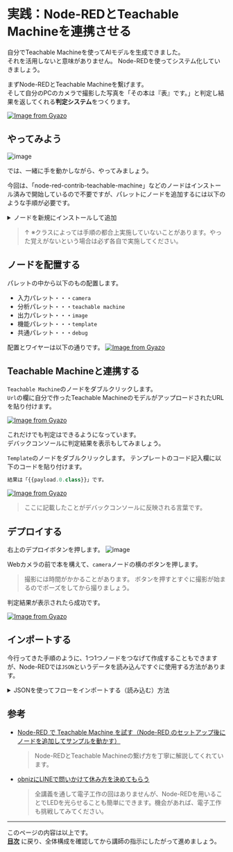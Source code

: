 # 実践：Node-REDとTeachable Machineを連携させる

自分でTeachable Machineを使ってAIモデルを生成できました。  
それを活用しないと意味がありません。
Node-REDを使ってシステム化していきましょう。

まずNode-REDとTeachable Machineを繋げます。  
そして自分のPCのカメラで撮影した写真を「その本は『表』です。」と判定し結果を返してくれる**判定システム**をつくります。

[![Image from Gyazo](https://gyazo.com/f305f5ccd16ec07f91c349d9b8777199.png)](https://gyazo.com/f305f5ccd16ec07f91c349d9b8777199)


## やってみよう

![image](https://i.gyazo.com/ad1624b06ac9450fd8520416e4412b4d.png)

では、一緒に手を動かしながら、やってみましょう。


今回は、「node-red-contrib-teachable-machine」などのノードはインストール済みで開始しているので不要ですが、パレットにノードを追加するには以下のような手順が必要です。

<details>
<summary>ノードを新規にインストールして追加</summary>

### ノードを新規追加する方法

右上のハンバーガーマーク（三本線）をクリックし、パレットの管理を開きます。  
現在のノードからノードを追加のタブに変更してください。

[![Image from Gyazo](https://i.gyazo.com/868bfdd053612b94afb9e3df1a2ab7ae.gif)](https://gyazo.com/868bfdd053612b94afb9e3df1a2ab7ae)

`ノードを検索`の欄に以下の必要なノードをコピペして検索をかけてください。（エンターキーを押して検索です。）  
`ノードを追加`をクリックして追加します。

[![Image from Gyazo](https://i.gyazo.com/f3d3f76405b85e266165ae625f4a99a4.gif)](https://gyazo.com/f3d3f76405b85e266165ae625f4a99a4)

### 今回、追加が必要なノード

- `node-red-contrib-teachable-machine`
  > teachable-machineで作成したモデルを使用するためのノード
  > このノードは「image Project」のみに対応しているようです。
- `node-red-contrib-browser-utils`  
  > 自分のPCのカメラの写真データを読み込んでくれるノード
- `node-red-contrib-image-output`  
  > 読み込んだ画像をNode-RED上に表示してくれるノード

3つ追加できたら`閉じる`を押して閉じます。  
追加できたノードはパレットの中に入っています。確認してください。

[![Image from Gyazo](https://i.gyazo.com/04000b3380bb4ee0ac59e58d3ae6a827.png)](https://gyazo.com/04000b3380bb4ee0ac59e58d3ae6a827)

今後自分でプログラムする時は、このようにノードを追加して使ってください。

</details>

> ↑ ※クラスによっては手順の都合上実施していないことがあります。やった覚えがないという場合は必ず各自で実施してください。

## ノードを配置する

パレットの中から以下のもの配置します。
- 入力パレット・・・`camera`
- 分析パレット・・・`teachable machine`
- 出力パレット・・・`image`
- 機能パレット・・・`template`
- 共通パレット・・・`debug`

配置とワイヤーは以下の通りです。
[![Image from Gyazo](https://i.gyazo.com/27f118786e81d3407fa719b3b9ab0dcf.png)](https://gyazo.com/27f118786e81d3407fa719b3b9ab0dcf)

## Teachable Machineと連携する

`Teachable Machine`のノードをダブルクリックします。  
`Url`の欄に自分で作ったTeachable MachineのモデルがアップロードされたURLを貼り付けます。

[![Image from Gyazo](https://i.gyazo.com/45e6c554ee41710dcd2a24f746c108e7.png)](https://gyazo.com/45e6c554ee41710dcd2a24f746c108e7)

これだけでも判定はできるようになっています。  
デバックコンソールに判定結果を表示もしてみましょう。

`Template`のノードをダブルクリックします。
テンプレートのコード記入欄に以下のコードを貼り付けます。
```js
結果は「{{payload.0.class}}」です。
```
[![Image from Gyazo](https://i.gyazo.com/d2c982412afc59c4b407ad29e9c8d969.png)](https://gyazo.com/d2c982412afc59c4b407ad29e9c8d969)
> ここに記載したことがデバックコンソールに反映される言葉です。

## デプロイする
右上のデプロイボタンを押します。
![image](https://i.gyazo.com/6d69e6990487e06533edba753d67904e.png)

Webカメラの前で本を構えて、`camera`ノードの横のボタンを押します。
> 撮影には時間がかかることがあります。
> ボタンを押すとすぐに撮影が始まるのでポーズをしてから撮りましょう。

判定結果が表示されたら成功です。

[![Image from Gyazo](https://gyazo.com/f305f5ccd16ec07f91c349d9b8777199.png)](https://gyazo.com/f305f5ccd16ec07f91c349d9b8777199)

## インポートする
今行ってきた手順のように、1つ1つノードをつなげて作成することもできますが、Node-REDでは`JSON`というデータを読み込んですぐに使用する方法があります。

<details>
<summary>JSONを使ってフローをインポートする（読み込む）方法</summary>

すでに作成されたNode-REDのjsonをインポートすることで、上記のようにひとつずつ設定しなくてもフローを作成できます。

以下をコピーしてNode-REDでインポートして試してみてください。  
`ハンバーガーマーク→読み込み→コードを貼り付け→読み込み`

```json
[
    {
        "id": "a88eccdd68e6b3b9",
        "type": "tab",
        "label": "フロー 1",
        "disabled": false,
        "info": "",
        "env": []
    },
    {
        "id": "9421c73e8599a42f",
        "type": "debug",
        "z": "a88eccdd68e6b3b9",
        "name": "debug 1",
        "active": true,
        "tosidebar": true,
        "console": false,
        "tostatus": false,
        "complete": "false",
        "statusVal": "",
        "statusType": "auto",
        "x": 640,
        "y": 140,
        "wires": []
    },
    {
        "id": "e020dfa26af4343d",
        "type": "camera",
        "z": "a88eccdd68e6b3b9",
        "name": "",
        "x": 90,
        "y": 140,
        "wires": [
            [
                "be820c81cfaacded",
                "c3823881e30a4d2c"
            ]
        ]
    },
    {
        "id": "be820c81cfaacded",
        "type": "teachable machine",
        "z": "a88eccdd68e6b3b9",
        "name": "",
        "mode": "online",
        "modelUrl": "https://teachablemachine.withgoogle.com/models/dMvlcgZCH/",
        "localModel": "teachable_model",
        "output": "best",
        "activeThreshold": false,
        "threshold": 80,
        "activeMaxResults": false,
        "maxResults": 3,
        "passThrough": false,
        "x": 270,
        "y": 120,
        "wires": [
            [
                "6f829078dfb1c744"
            ]
        ]
    },
    {
        "id": "6f829078dfb1c744",
        "type": "template",
        "z": "a88eccdd68e6b3b9",
        "name": "",
        "field": "payload",
        "fieldType": "msg",
        "format": "handlebars",
        "syntax": "mustache",
        "template": "結果は{{payload.0.class}}です。",
        "output": "str",
        "x": 480,
        "y": 140,
        "wires": [
            [
                "9421c73e8599a42f"
            ]
        ]
    },
    {
        "id": "c3823881e30a4d2c",
        "type": "image",
        "z": "a88eccdd68e6b3b9",
        "name": "",
        "width": 160,
        "data": "payload",
        "dataType": "msg",
        "thumbnail": false,
        "active": true,
        "pass": false,
        "outputs": 0,
        "x": 260,
        "y": 180,
        "wires": []
    }
]
```

[![Image from Gyazo](https://gyazo.com/661bca00a15aea07f0d5375e229fc2aa.gif)](https://gyazo.com/661bca00a15aea07f0d5375e229fc2aa)

先ほど作成したものと同じものが簡単にできました。
  > 今後自分で作りたいときには、記事を見つけて作ってください。  
  記事の中にjsonが共有されていれば、インポートしてすぐに同じものを作ることができます。

</details>


## 参考
- [Node-RED で Teachable Machine を試す（Node-RED のセットアップ後にノードを追加してサンプルを動かす）](https://qiita.com/youtoy/items/102c9ab8b5f25d542056)

  > Node-REDとTeachable Machineの繋げ方を丁寧に解説してくれています。


- [obnizにLINEで問いかけて休み方を決めてもらう](https://qiita.com/long66tail/items/00074458792dbe85c09f)

   > 全講義を通して電子工作の回はありませんが、Node-REDを用いることでLEDを光らせることも簡単にできます。機会があれば、電子工作も挑戦してみてください。

---

このページの内容は以上です。  
**[目次](./)** に戻り、全体構成を確認してから講師の指示にしたがって進めましょう。
